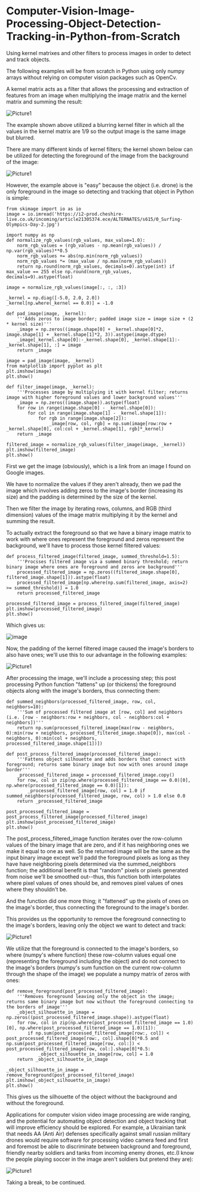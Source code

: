 # Computer-Vision-Image-Processing-Object-Detection-Tracking-in-Python-from-Scratch

Using kernel matrixes and other filters to process images in order to detect and track objects.

The following examples will be from scratch in Python using only numpy arrays without relying on computer vision packages such as OpenCv.

A kernel matrix acts as a filter that allows the processing and extraction of features from an image when multiplying the image matrix and the kernel matrix and summing the result:

![Picture1](https://github.com/OriYarden/Computer-Vision-Image-Processing-Object-Detection-Tracking-in-Python-from-Scratch/assets/137197657/0e220ba3-e129-4f5b-a445-1fcdd0fcdac1)

The example shown above utilized a blurring kernel filter in which all the values in the kernel matrix are 1/9 so the output image is the same image but blurred.

There are many different kinds of kernel filters; the kernel shown below can be utilized for detecting the foreground of the image from the background of the image:

![Picture1](https://github.com/OriYarden/Computer-Vision-Image-Processing-Object-Detection-Tracking-in-Python-from-Scratch/assets/137197657/d161104c-3513-444a-930e-0db16ab9b453)


However, the example above is "easy" because the object (i.e. drone) is the only foreground in the image so detecting and tracking that object in Python is simple:

    from skimage import io as io
    image = io.imread('https://i2-prod.cheshire-live.co.uk/incoming/article21305374.ece/ALTERNATES/s615/0_Surfing-Olympics-Day-2.jpg')

    import numpy as np
    def normalize_rgb_values(rgb_values, max_value=1.0):
        norm_rgb_values = (rgb_values - np.mean(rgb_values)) / np.var(rgb_values)**0.5
        norm_rgb_values += abs(np.min(norm_rgb_values))
        norm_rgb_values *= (max_value / np.max(norm_rgb_values))
        return np.round(norm_rgb_values, decimals=0).astype(int) if max_value == 255 else np.round(norm_rgb_values, decimals=9).astype(float)

    image = normalize_rgb_values(image[:, :, :3])

    _kernel = np.diag([-5.0, 2.0, 2.0])
    _kernel[np.where(_kernel == 0.0)] = -1.0

    def pad_image(image, _kernel):
        '''Adds zeros to image border; padded image size = image size + (2 * kernel size)'''
        _image = np.zeros((image.shape[0] + _kernel.shape[0]*2, image.shape[1] + _kernel.shape[1]*2, 3)).astype(image.dtype)
        _image[_kernel.shape[0]:-_kernel.shape[0], _kernel.shape[1]:-_kernel.shape[1], :] = image
        return _image

    image = pad_image(image, _kernel)
    from matplotlib import pyplot as plt
    plt.imshow(image)
    plt.show()

    def filter_image(image, _kernel):
        '''Processes image by multiplying it with kernel filter; returns image with higher foreground values and lower background values'''
        _image = np.zeros((image.shape)).astype(float)
        for row in range(image.shape[0] - _kernel.shape[0]):
            for col in range(image.shape[1] - _kernel.shape[1]):
                for rgb in range(image.shape[2]):
                    _image[row, col, rgb] = np.sum(image[row:row + _kernel.shape[0], col:col + _kernel.shape[1], rgb]*_kernel)
        return _image

    filtered_image = normalize_rgb_values(filter_image(image, _kernel))
    plt.imshow(filtered_image)
    plt.show()

First we get the image (obviously), which is a link from an image I found on Google images.

We have to normalize the values if they aren't already, then we pad the image which involves adding zeros to the image's border (increasing its size) and the padding is determined by the size of the kernel.

Then we filter the image by iterating rows, columns, and RGB (third dimension) values of the image matrix multiplying it by the kernel and summing the result.

To actually extract the foreground so that we have a binary image matrix to work with where ones represent the foreground and zeros represent the background, we'll have to process those kernel filtered values:

    def process_filtered_image(filtered_image, summed_threshold=1.5):
        '''Procsses filtered image via a summed binary threshold; return binary image where ones are foreground and zeros are background'''
        processed_filtered_image = np.zeros((filtered_image.shape[0], filtered_image.shape[1])).astype(float)
        processed_filtered_image[np.where(np.sum(filtered_image, axis=2) >= summed_threshold)] = 1.0
        return processed_filtered_image

    processed_filtered_image = process_filtered_image(filtered_image)
    plt.imshow(processed_filtered_image)
    plt.show()


Which gives us:

![image](https://github.com/OriYarden/Computer-Vision-Image-Processing-Object-Detection-Tracking-in-Python-from-Scratch/assets/137197657/95980485-dd22-466b-8377-97e1718801b1)

Now, the padding of the kernel filtered image caused the image's borders to also have ones; we'll use this to our advantage in the following examples:

![Picture1](https://github.com/OriYarden/Computer-Vision-Image-Processing-Object-Detection-Tracking-in-Python-from-Scratch/assets/137197657/241e8243-6ae6-46c7-8586-27bbddeba163)

After processing the image, we'll include a processing step; this post processing Python function "fattens" up (or thickens) the foreground objects along with the image's borders, thus connecting them:

    def summed_neighbors(processed_filtered_image, row, col, neighbors=10):
        '''Sum of processed filtered image at [row, col] and neighbors (i.e. [row - neighbors:row + neighbors, col - neighbors:col + neighbors])'''
        return np.sum(processed_filtered_image[max(row - neighbors, 0):min(row + neighbors, processed_filtered_image.shape[0]), max(col - neighbors, 0):min(col + neighbors, processed_filtered_image.shape[1])])

    def post_process_filtered_image(processed_filtered_image):
        '''Fattens object silhouette and adds borders that connect with foreground; returns same binary image but now with ones around image border'''
        _processed_filtered_image = processed_filtered_image.copy()
        for row, col in zip(np.where(processed_filtered_image == 0.0)[0], np.where(processed_filtered_image == 0.0)[1]):
            _processed_filtered_image[row, col] = 1.0 if summed_neighbors(processed_filtered_image, row, col) > 1.0 else 0.0
        return _processed_filtered_image

    post_processed_filtered_image = post_process_filtered_image(processed_filtered_image)
    plt.imshow(post_processed_filtered_image)
    plt.show()

The post_process_filtered_image function iterates over the row-column values of the binary image that are zero, and if it has neighboring ones we make it equal to one as well.
So the returned image will be the same as the input binary image except we'll padd the foreground pixels as long as they have have neighboring pixels determined via the summed_neighbors function;
the additional benefit is that "random" pixels or pixels generated from noise we'll be smoothed out--thus, this function both interpolates where pixel values of ones should be, and removes pixel values of ones where they shouldn't be.

And the function did one more thing; it "fattened" up the pixels of ones on the image's border, thus connecting the foreground to the image's border.

This provides us the opportunity to remove the foreground connecting to the image's borders, leaving only the object we want to detect and track:

![Picture1](https://github.com/OriYarden/Computer-Vision-Image-Processing-Object-Detection-Tracking-in-Python-from-Scratch/assets/137197657/64557edd-28b5-4f9d-85aa-3a8a45148f47)


We utilize that the foreground is connected to the image's borders, so where (numpy's where function) these row-column values equal one (representing the foreground including the object) and do not connect to the image's borders (numpy's sum function on the current row-column through the shape of the image) we populate a numpy matrix of zeros with ones:

    def remove_foreground(post_processed_filtered_image):
        '''Removes foreground leaving only the object in the image; returns same binary image but now without the foreground connecting to the borders of image'''
        _object_silhouette_in_image = np.zeros((post_processed_filtered_image.shape)).astype(float)
        for row, col in zip(np.where(post_processed_filtered_image == 1.0)[0], np.where(post_processed_filtered_image == 1.0)[1]):
            if np.sum(post_processed_filtered_image[row:, col]) < post_processed_filtered_image[row:, col].shape[0]*0.5 and np.sum(post_processed_filtered_image[row, col:]) < post_processed_filtered_image[row, col:].shape[0]*0.5:
                _object_silhouette_in_image[row, col] = 1.0
        return _object_silhouette_in_image

    _object_silhouette_in_image = remove_foreground(post_processed_filtered_image)
    plt.imshow(_object_silhouette_in_image)
    plt.show()

This gives us the silhouette of the object without the background and without the foreground.

Applications for computer vision video image processing are wide ranging, and the potential for automating object detection and object tracking that will improve efficiency should be explored.
For example, a Ukrainian tank that needs AA (Anti Air) defenses specifically against small russian military drones would require software for processing video camera feed and first and foremost be able to discriminate between background and foreground, friendly nearby soldiers and tanks from incoming enemy drones, etc.(I know the people playing soccer in the image aren't soldiers but pretend they are):

![Picture1](https://github.com/OriYarden/Computer-Vision-Image-Processing-Object-Detection-Tracking-in-Python-from-Scratch/assets/137197657/b0f51f29-1bf2-433b-95ec-06a2cc9d2dbb)


Taking a break, to be continued.












